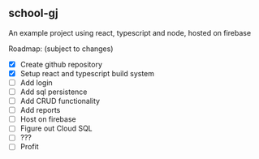 school-gj
---

An example project using react, typescript and node, hosted on firebase

Roadmap: (subject to changes)
- [x] Create github repository
- [x] Setup react and typescript build system
- [ ] Add login
- [ ] Add sql persistence
- [ ] Add CRUD functionality
- [ ] Add reports
- [ ] Host on firebase
- [ ] Figure out Cloud SQL
- [ ] ???
- [ ] Profit

